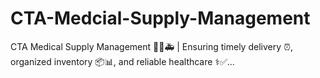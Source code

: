 # CTA-Medcial-Supply-Management
CTA Medical Supply Management 🏥💊🚑 | Ensuring timely delivery ⏰, organized inventory 📦📊, and reliable healthcare ⚕️✅...
